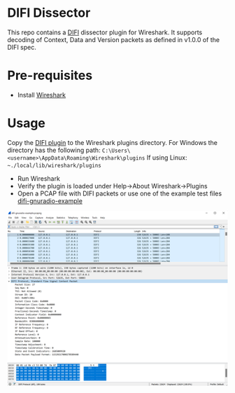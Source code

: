 # DIFI Dissector

This repo contains a [DIFI](#https://dificonsortium.org/) dissector plugin for Wireshark. It supports decoding of Context, Data and Version packets as defined in v1.0.0 of the DIFI spec.

# Pre-requisites
* Install [Wireshark](https://www.wireshark.org/)

# Usage

Copy the [DIFI plugin](#difi-dissector.lua) to the Wireshark plugins directory. For Windows the directory has the following path:
     `C:\Users\<username>\AppData\Roaming\Wireshark\plugins`
 If using Linux:
    `~./local/lib/wireshark/plugins`

* Run Wireshark
* Verify the plugin is loaded under Help->About Wireshark->Plugins
* Open a PCAP file with DIFI packets or use one of the example test files [difi-gnuradio-example](tests/difi-gnuradio-example.pcap)

<p align="center">
  <img src="./images/difi-gnuradio-example.png">
</p>
